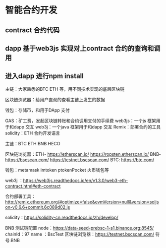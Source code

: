# 智能合约开发
## contract 合约代码
## dapp 基于web3js 实现对上contract 合约的查询和调用
## 进入dapp 进行npm install

主链：大家熟悉的BTC ETH 等，用不同技术实现的底层区块链

区块链浏览器：给用户直观的查看主链上发生的数据

钱包：存储币，和用于DApp 支付

GAS：矿工费，发起区块链转账和合约调用支付的手续费
web3js：一个js 框架用于和dapp 交互
web3j：一个java 框架用于和dapp 交互
Remix：部署合约的工具
solidity：ETH 合约开发语言

主链：BTC ETH BNB HECO

区块链浏览器：ETH- https://etherscan.io/ https://ropsten.etherscan.io/
BNB-https://bscscan.com/ https://testnet.bscscan.com/
BTC: https://btc.com/

钱包：metamask imtoken ptokenPocket 火币钱包等

web3j ：https://web3js.readthedocs.io/en/v1.3.0/web3-eth-contract.html#eth-contract

合约部署工具：http://remix.ethereum.org/#optimize=false&evmVersion=null&version=soljson-v0.6.6+commit.6c089d02.js

solidity：https://solidity-cn.readthedocs.io/zh/develop/

BNB 测试链配置
node：https://data-seed-prebsc-1-s1.binance.org:8545/
chainId：97
name ：BscTest
区块链浏览器：https://testnet.bscscan.com/
符号:BNB



